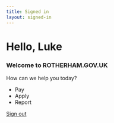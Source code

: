 ```yaml
---
title: Signed in
layout: signed-in
---
```


# Hello, Luke
### Welcome to ROTHERHAM.GOV.UK

How can we help you today?
- Pay
- Apply
- Report

<a href="{{site.baseurl}}/" class="ph3 pv2 input-reset ba link white bg-mid-gray hover-bg-green pointer f5 dib bn" type="submit" value="Sign out">Sign out</a>
